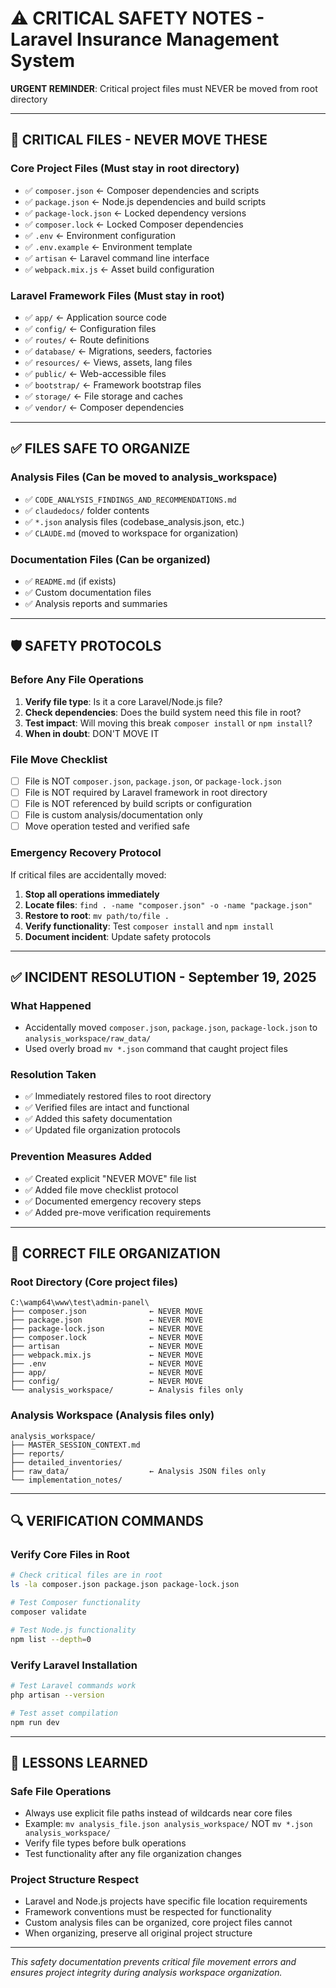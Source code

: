 # ⚠️ CRITICAL SAFETY NOTES - Laravel Insurance Management System

**URGENT REMINDER**: Critical project files must NEVER be moved from root directory

---

## 🚨 CRITICAL FILES - NEVER MOVE THESE

### **Core Project Files** (Must stay in root directory)
- ✅ `composer.json` ← Composer dependencies and scripts
- ✅ `package.json` ← Node.js dependencies and build scripts
- ✅ `package-lock.json` ← Locked dependency versions
- ✅ `composer.lock` ← Locked Composer dependencies
- ✅ `.env` ← Environment configuration
- ✅ `.env.example` ← Environment template
- ✅ `artisan` ← Laravel command line interface
- ✅ `webpack.mix.js` ← Asset build configuration

### **Laravel Framework Files** (Must stay in root)
- ✅ `app/` ← Application source code
- ✅ `config/` ← Configuration files
- ✅ `routes/` ← Route definitions
- ✅ `database/` ← Migrations, seeders, factories
- ✅ `resources/` ← Views, assets, lang files
- ✅ `public/` ← Web-accessible files
- ✅ `bootstrap/` ← Framework bootstrap files
- ✅ `storage/` ← File storage and caches
- ✅ `vendor/` ← Composer dependencies

---

## ✅ FILES SAFE TO ORGANIZE

### **Analysis Files** (Can be moved to analysis_workspace)
- ✅ `CODE_ANALYSIS_FINDINGS_AND_RECOMMENDATIONS.md`
- ✅ `claudedocs/` folder contents
- ✅ `*.json` analysis files (codebase_analysis.json, etc.)
- ✅ `CLAUDE.md` (moved to workspace for organization)

### **Documentation Files** (Can be organized)
- ✅ `README.md` (if exists)
- ✅ Custom documentation files
- ✅ Analysis reports and summaries

---

## 🛡️ SAFETY PROTOCOLS

### **Before Any File Operations**
1. **Verify file type**: Is it a core Laravel/Node.js file?
2. **Check dependencies**: Does the build system need this file in root?
3. **Test impact**: Will moving this break `composer install` or `npm install`?
4. **When in doubt**: DON'T MOVE IT

### **File Move Checklist**
- [ ] File is NOT `composer.json`, `package.json`, or `package-lock.json`
- [ ] File is NOT required by Laravel framework in root directory
- [ ] File is NOT referenced by build scripts or configuration
- [ ] File is custom analysis/documentation only
- [ ] Move operation tested and verified safe

### **Emergency Recovery Protocol**
If critical files are accidentally moved:
1. **Stop all operations immediately**
2. **Locate files**: `find . -name "composer.json" -o -name "package.json"`
3. **Restore to root**: `mv path/to/file .`
4. **Verify functionality**: Test `composer install` and `npm install`
5. **Document incident**: Update safety protocols

---

## ✅ INCIDENT RESOLUTION - September 19, 2025

### **What Happened**
- Accidentally moved `composer.json`, `package.json`, `package-lock.json` to `analysis_workspace/raw_data/`
- Used overly broad `mv *.json` command that caught project files

### **Resolution Taken**
- ✅ Immediately restored files to root directory
- ✅ Verified files are intact and functional
- ✅ Added this safety documentation
- ✅ Updated file organization protocols

### **Prevention Measures Added**
- ✅ Created explicit "NEVER MOVE" file list
- ✅ Added file move checklist protocol
- ✅ Documented emergency recovery steps
- ✅ Added pre-move verification requirements

---

## 🎯 CORRECT FILE ORGANIZATION

### **Root Directory** (Core project files)
```
C:\wamp64\www\test\admin-panel\
├── composer.json              ← NEVER MOVE
├── package.json               ← NEVER MOVE
├── package-lock.json          ← NEVER MOVE
├── composer.lock              ← NEVER MOVE
├── artisan                    ← NEVER MOVE
├── webpack.mix.js             ← NEVER MOVE
├── .env                       ← NEVER MOVE
├── app/                       ← NEVER MOVE
├── config/                    ← NEVER MOVE
└── analysis_workspace/        ← Analysis files only
```

### **Analysis Workspace** (Analysis files only)
```
analysis_workspace/
├── MASTER_SESSION_CONTEXT.md
├── reports/
├── detailed_inventories/
├── raw_data/                  ← Analysis JSON files only
└── implementation_notes/
```

---

## 🔍 VERIFICATION COMMANDS

### **Verify Core Files in Root**
```bash
# Check critical files are in root
ls -la composer.json package.json package-lock.json

# Test Composer functionality
composer validate

# Test Node.js functionality
npm list --depth=0
```

### **Verify Laravel Installation**
```bash
# Test Laravel commands work
php artisan --version

# Test asset compilation
npm run dev
```

---

## 📝 LESSONS LEARNED

### **Safe File Operations**
- Always use explicit file paths instead of wildcards near core files
- Example: `mv analysis_file.json analysis_workspace/` NOT `mv *.json analysis_workspace/`
- Verify file types before bulk operations
- Test functionality after any file organization changes

### **Project Structure Respect**
- Laravel and Node.js projects have specific file location requirements
- Framework conventions must be respected for functionality
- Custom analysis files can be organized, core project files cannot
- When organizing, preserve all original project structure

---

*This safety documentation prevents critical file movement errors and ensures project integrity during analysis workspace organization.*